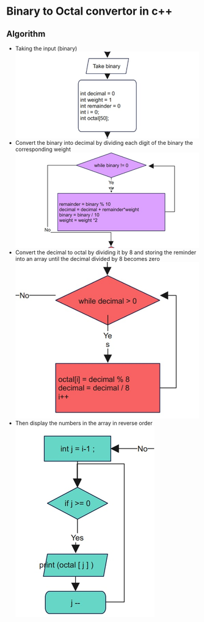 # Binary to Octal convertor in c++

## Algorithm
- Taking the input (binary)
  ![Flow chart](https://github.com/kiztopia1/Binary-to-Octal-C---Convertor/blob/master/TakingInput.jpg?raw=true)
- Convert the binary into decimal by dividing each digit of the binary the corresponding weight
  ![Flow chart](https://github.com/kiztopia1/Binary-to-Octal-C---Convertor/blob/master/BinaryToDecimal.jpg?raw=true)
- Convert the decimal to octal by dividing it by 8 and storing the reminder into an array until the decimal divided by 8 becomes zero
  ![Flow chart](https://github.com/kiztopia1/Binary-to-Octal-C---Convertor/blob/master/DecimalToOctal.jpg?raw=true)
- Then display the numbers in the array in reverse order
  ![Flow chart](https://github.com/kiztopia1/Binary-to-Octal-C---Convertor/blob/master/PrintingFromTheArray.jpg?raw=true)
